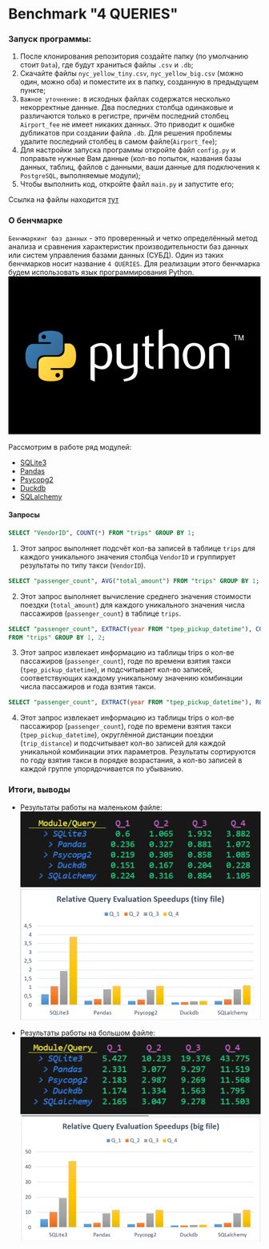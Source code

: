 # Benchmark "4 QUERIES"
### Запуск программы:
 
1. После клонирования репозитория создайте папку (по умолчанию стоит `Data`), где будут храниться файлы `.сsv` и `.db`;  
2. Скачайте файлы `nyc_yellow_tiny.csv`, `nyc_yellow_big.csv` (можно один, можно оба) и поместите их в папку, созданную в предыдущем пункте; 
3. `Важное уточнение:` в исходных файлах содержатся несколько некорректные данные. Два последних столбца одинаковые и различаются только в регистре, причём последний столбец `Airport_fee` не имеет никаких данных. Это приводит к ошибке дубликатов при создании файла `.db`. Для решения проблемы удалите последний столбец в самом файле(`Airport_fee`);
4. Для настройки запуска программы откройте файл `config.py` и поправьте нужные Вам данные (кол-во попыток, названия базы данных, таблиц, файлов с данными, ваши данные для подключения к `PostgreSQL`, выполняемые модули);
5. Чтобы выполнить код, откройте файл `main.py` и запустите его;
    
Ссылка на файлы находится [тут](https://drive.google.com/drive/folders/1usY-4CxLIz_8izBB9uAbg-JQEKSkPMg6)

### О бенчмарке

`Бенчмаркинг баз данных` - это проверенный и четко определённый метод анализа и сравнения характеристик производительности баз данных или систем управления базами данных (СУБД). Один из таких бенчмарков носит название `4 QUERIES`. Для реализации этого бенчмарка будем использовать язык программирования Python. ![](Results/images/PY.jpg)

Pассмотрим в работе ряд модулей:
* [SQLite3](https://docs.python.org/3/library/sqlite3.html)
* [Pandas](https://pandas.pydata.org/docs/)
* [Psycopg2](https://www.psycopg.org/docs/)
* [Duckdb](https://duckdb.org/docs/)
* [SQLalchemy](https://docs.sqlalchemy.org/en/20/)

#### Запросы

```SQL
SELECT "VendorID", COUNT(*) FROM "trips" GROUP BY 1;
```
1. Этот запрос выполняет подсчёт кол-ва записей в таблице `trips` для каждого уникального значения столбца `VendorID` и группирует результаты по типу такси (`VendorID`).

```SQL
SELECT "passenger_count", AVG("total_amount") FROM "trips" GROUP BY 1;
```
2. Этот запрос выполняет вычисление среднего значения стоимости поездки (`total_amount`) для каждого уникального значения числа пассажиров (`passenger_count`) в таблице `trips`.

```SQL
SELECT "passenger_count", EXTRACT(year FROM "tpep_pickup_datetime"), COUNT(*)
FROM "trips" GROUP BY 1, 2;
```
3. Этот запрос извлекает информацию из таблицы trips о кол-ве пассажиров (`passenger_count`), годе по времени взятия такси (`tpep_pickup_datetime`), и подсчитывает кол-во записей, соответствующих каждому уникальному значению комбинации числа пассажиров и года взятия такси.

```SQL
SELECT "passenger_count", EXTRACT(year FROM "tpep_pickup_datetime"), ROUND("trip_distance"), COUNT(*) FROM "trips" GROUP BY 1, 2, 3 ORDER BY 2, 4 DESC;
```
4. Этот запрос извлекает информацию из таблицы trips о кол-ве пассажирор (`passenger_count`), годе по времени взятия такси (`tpep_pickup_datetime`), округлённой дистанции поездки (`trip_distance`) и подсчитывает кол-во записей для каждой уникальной комбинации этих параметров. Результаты сортируются по году взятия такси в порядке возрастания, а кол-во записей в каждой группе упорядочивается по убыванию.

### Итоги, выводы

* Результаты работы на маленьком файле:
![](Results/images/launch_tiny.png)
![](Results/images/graphic_tiny.png)

* Результаты работы на большом файле:
![](Results/images/launch_big.png)
![](Results/images/graphic_big.png)
